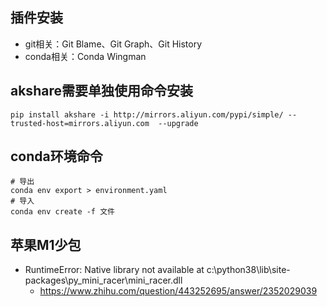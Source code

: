 ## 插件安装
- git相关：Git Blame、Git Graph、Git History
- conda相关：Conda Wingman

## akshare需要单独使用命令安装
```
pip install akshare -i http://mirrors.aliyun.com/pypi/simple/ --trusted-host=mirrors.aliyun.com  --upgrade
```

## conda环境命令
```
# 导出
conda env export > environment.yaml
# 导入
conda env create -f 文件
```

## 苹果M1少包
- RuntimeError: Native library not available at c:\python38\lib\site-packages\py_mini_racer\mini_racer.dll
  - https://www.zhihu.com/question/443252695/answer/2352029039
